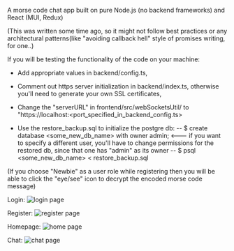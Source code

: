 A morse code chat app built on pure Node.js (no backend frameworks) and React (MUI, Redux)

(This was written some time ago, so it might not follow best practices or any architectural patterns(like "avoiding callback hell" style of promises writing, for one..)

If you will be testing the functionality of the code on your machine:

* Add appropriate values in backend/config.ts,

* Comment out https server initialization in backend/index.ts, otherwise you'll need to generate your own SSL certificates,

* Change the "serverURL" in frontend/src/webSocketsUtil/ to "https://localhost:<port_specified_in_backend_config.ts>

* Use the restore_backup.sql to initialize the postgre db: 
-- $ create database <some_new_db_name> with owner admin;  <--- if you want to specify a different user, you'll have to change permissions for the restored db, since that one has "admin" as its owner
-- $ psql <some_new_db_name> < restore_backup.sql

(If you choose "Newbie" as a user role while registering then you will be able to click the "eye/see" icon to decrypt the encoded morse code message)

Login:
![login page](https://github.com/svitan0k/infotech-test-prj/blob/master/preview/2022-09-26_20-59.png?raw=true)

Register:
![register page](https://github.com/svitan0k/infotech-test-prj/blob/master/preview/2022-09-26_21-00.png)

Homepage:
![home page](https://github.com/svitan0k/infotech-test-prj/blob/master/preview/2022-09-26_21-01.png)

Chat:
![chat page](https://github.com/svitan0k/infotech-test-prj/blob/master/preview/2022-09-26_21-02.png)
